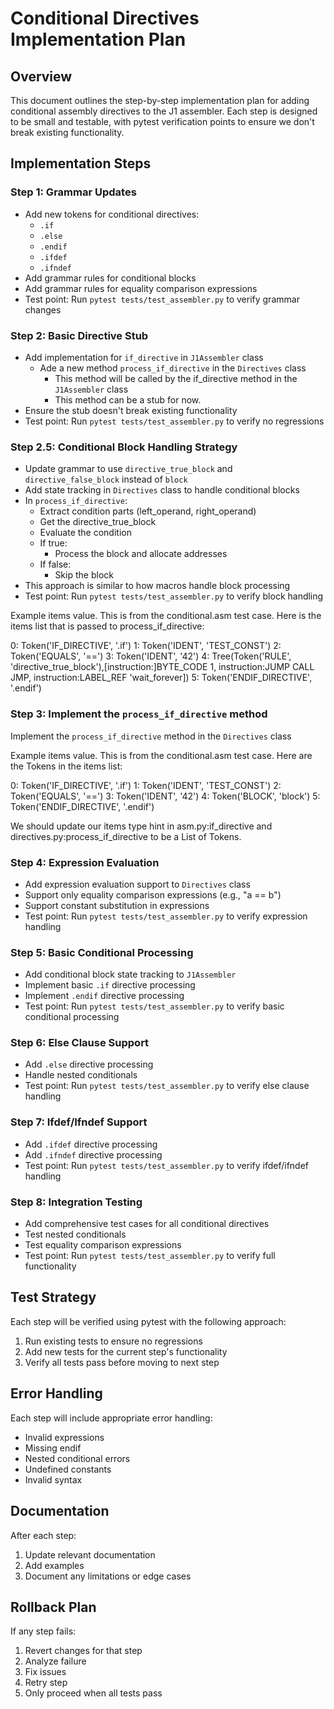 # Conditional Directives Implementation Plan

## Overview
This document outlines the step-by-step implementation plan for adding conditional assembly directives to the J1 assembler. Each step is designed to be small and testable, with pytest verification points to ensure we don't break existing functionality.

## Implementation Steps

### Step 1: Grammar Updates
- Add new tokens for conditional directives:
  - `.if`
  - `.else`
  - `.endif`
  - `.ifdef`
  - `.ifndef`
- Add grammar rules for conditional blocks
- Add grammar rules for equality comparison expressions
- Test point: Run `pytest tests/test_assembler.py` to verify grammar changes

### Step 2: Basic Directive Stub
- Add implementation for `if_directive` in `J1Assembler` class
    - Ade a new method `process_if_directive` in the `Directives` class
        - This method will be called by the if_directive method in the `J1Assembler` class
        - This method can be a stub for now.
- Ensure the stub doesn't break existing functionality
- Test point: Run `pytest tests/test_assembler.py` to verify no regressions

### Step 2.5: Conditional Block Handling Strategy
- Update grammar to use `directive_true_block` and `directive_false_block` instead of `block`
- Add state tracking in `Directives` class to handle conditional blocks
- In `process_if_directive`:
  - Extract condition parts (left_operand, right_operand)
  - Get the directive_true_block
  - Evaluate the condition
  - If true:
    - Process the block and allocate addresses
  - If false:
    - Skip the block
- This approach is similar to how macros handle block processing
- Test point: Run `pytest tests/test_assembler.py` to verify block handling

Example items value.  This is from the conditional.asm test case. Here is the items list
that is passed to process_if_directive:

0: Token('IF_DIRECTIVE', '.if')
1: Token('IDENT', 'TEST_CONST')
2: Token('EQUALS', '==')
3: Token('IDENT', '42')
4: Tree(Token('RULE', 'directive_true_block'),[instruction:]BYTE_CODE 1, instruction:JUMP CALL JMP, instruction:LABEL_REF 'wait_forever])
5: Token('ENDIF_DIRECTIVE', '.endif')

### Step 3: Implement the `process_if_directive` method

Implement the `process_if_directive` method in the `Directives` class

Example items value.  This is from the conditional.asm test case. Here are the Tokens in the items list:

0: Token('IF_DIRECTIVE', '.if')
1: Token('IDENT', 'TEST_CONST')
2: Token('EQUALS', '==')
3: Token('IDENT', '42')
4: Token('BLOCK', 'block')
5: Token('ENDIF_DIRECTIVE', '.endif')

We should update our items type hint in asm.py:if_directive and directives.py:process_if_directive to be a List of Tokens.




### Step 4: Expression Evaluation
- Add expression evaluation support to `Directives` class
- Support only equality comparison expressions (e.g., "a == b")
- Support constant substitution in expressions
- Test point: Run `pytest tests/test_assembler.py` to verify expression handling

### Step 5: Basic Conditional Processing
- Add conditional block state tracking to `J1Assembler`
- Implement basic `.if` directive processing
- Implement `.endif` directive processing
- Test point: Run `pytest tests/test_assembler.py` to verify basic conditional processing

### Step 6: Else Clause Support
- Add `.else` directive processing
- Handle nested conditionals
- Test point: Run `pytest tests/test_assembler.py` to verify else clause handling

### Step 7: Ifdef/Ifndef Support
- Add `.ifdef` directive processing
- Add `.ifndef` directive processing
- Test point: Run `pytest tests/test_assembler.py` to verify ifdef/ifndef handling

### Step 8: Integration Testing
- Add comprehensive test cases for all conditional directives
- Test nested conditionals
- Test equality comparison expressions
- Test point: Run `pytest tests/test_assembler.py` to verify full functionality

## Test Strategy
Each step will be verified using pytest with the following approach:
1. Run existing tests to ensure no regressions
2. Add new tests for the current step's functionality
3. Verify all tests pass before moving to next step

## Error Handling
Each step will include appropriate error handling:
- Invalid expressions
- Missing endif
- Nested conditional errors
- Undefined constants
- Invalid syntax

## Documentation
After each step:
1. Update relevant documentation
2. Add examples
3. Document any limitations or edge cases

## Rollback Plan
If any step fails:
1. Revert changes for that step
2. Analyze failure
3. Fix issues
4. Retry step
5. Only proceed when all tests pass
